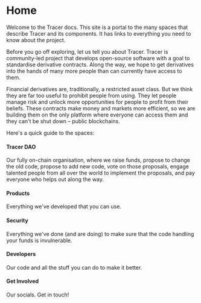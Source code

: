 # Home

Welcome to the Tracer docs. This site is a portal to the many spaces that describe Tracer and its components. It has links to everything you need to know about the project.&#x20;

Before you go off exploring, let us tell you about Tracer. Tracer is community-led project that develops open-source software with a goal to standardise derivative contracts. Along the way, we hope to get derivatives into the hands of many more people than can currently have access to them. &#x20;

Financial derivatives are, traditionally, a restricted asset class. But we think they are far too useful to prohibit people from using. They let people manage risk and unlock more opportunities for people to profit from their beliefs. These contracts make money and markets more efficient, so we are building them on the only platform where everyone can access them and they can't be shut down – public blockchains.&#x20;

Here's a quick guide to the spaces:

#### Tracer DAO

Our fully on-chain organisation, where we raise funds, propose to change the old code, propose to add new code, vote on those proposals, engage talented people from all over the world to implement the proposals, and pay everyone who helps out along the way. &#x20;

#### Products&#x20;

Everything we've developed that you can use.&#x20;

#### Security

Everything we've done (and are doing) to make sure that the code handling your funds is invulnerable.

#### Developers&#x20;

Our code and all the stuff you can do to make it better.&#x20;

#### Get Involved&#x20;

Our socials. Get in touch!
